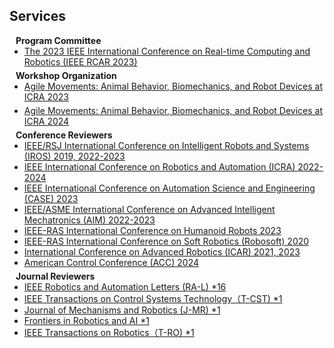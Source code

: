 ## Services

<h4 style="margin:0 10px 0;">Program Committee</h4>

<ul style="margin:0 0 5px;">
  <li><a href="http://www.ieee-rcar.org/"><autocolor></autocolor>The 2023 IEEE International Conference on Real-time Computing and Robotics (IEEE RCAR 2023)</a></li>
</ul>

<h4 style="margin:0 10px 0;">Workshop Organization</h4>

<ul style="margin:0 0 5px;">
  <li><a href="https://sites.google.com/view/agilemovement-2023icra"><autocolor></autocolor>Agile Movements: Animal Behavior, Biomechanics, and Robot Devices at ICRA 2023</a></li>
</ul>
<ul style="margin:0 0 5px;">
  <li><a href="https://sites.google.com/view/agilemovement-2023icra"><autocolor></autocolor>Agile Movements: Animal Behavior, Biomechanics, and Robot Devices at ICRA 2024</a></li>
</ul>

<h4 style="margin:0 10px 0;">Conference Reviewers</h4>

<ul style="margin:0 0 5px;">
  <li><a href=""><autocolor> IEEE/RSJ International Conference on Intelligent Robots and Systems (IROS) 2019, 2022-2023</autocolor></a></li>
  <li><a href=""><autocolor> IEEE International Conference on Robotics and Automation (ICRA) 2022-2024</autocolor></a></li>
  <li><a href=""><autocolor> IEEE International Conference on Automation Science and Engineering (CASE) 2023</autocolor></a></li>
  <li><a href=""><autocolor> IEEE/ASME International Conference on Advanced Intelligent Mechatronics (AIM) 2022-2023</autocolor></a></li>
  <li><a href=""><autocolor> IEEE-RAS International Conference on Humanoid Robots 2023</autocolor></a></li>
  <li><a href=""><autocolor> IEEE-RAS International Conference on Soft Robotics (Robosoft) 2020</autocolor></a></li>
  <li><a href=""><autocolor> International Conference on Advanced Robotics (ICAR) 2021, 2023</autocolor></a></li>
  <li><a href=""><autocolor> American Control Conference (ACC) 2024</autocolor></a></li>
</ul>

<h4 style="margin:0 10px 0;">Journal Reviewers</h4>

<ul style="margin:0 0 20px;">
  <li><a href=""><autocolor>IEEE Robotics and Automation Letters (RA-L) *16</autocolor></a></li>
  <li><a href=""><autocolor>IEEE Transactions on Control Systems Technology（T-CST) *1</autocolor></a></li>
  <li><a href=""><autocolor>Journal of Mechanisms and Robotics (J-MR) *1</autocolor></a></li>
  <li><a href=""><autocolor>Frontiers in Robotics and AI *1</autocolor></a></li>
  <li><a href=""><autocolor>IEEE Transactions on Robotics（T-RO) *1</autocolor></a></li>
</ul>
